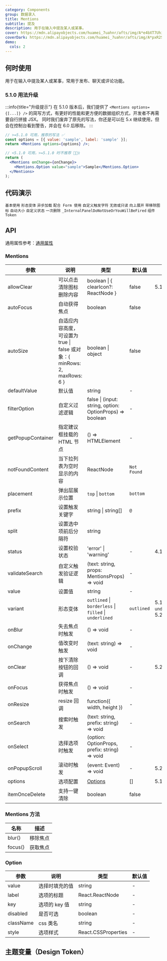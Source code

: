 ```yaml
---
category: Components
group: 数据录入
title: Mentions
subtitle: 提及
description: 用于在输入中提及某人或某事。
cover: https://mdn.alipayobjects.com/huamei_7uahnr/afts/img/A*e4bXT7Uhi9YAAAAAAAAAAAAADrJ8AQ/original
coverDark: https://mdn.alipayobjects.com/huamei_7uahnr/afts/img/A*pxR2S53P_xoAAAAAAAAAAAAADrJ8AQ/original
demo:
  cols: 2
---
```


## 何时使用

用于在输入中提及某人或某事，常用于发布、聊天或评论功能。

### 5.1.0 用法升级

<!-- prettier-ignore -->
:::info{title="升级提示"}
在 5.1.0 版本后，我们提供了 `<Mentions options={[...]} />` 的简写方式，有更好的性能和更方便的数据组织方式，开发者不再需要自行拼接 JSX。
同时我们废弃了原先的写法，你还是可以在 5.x 继续使用，但会在控制台看到警告，并会在 6.0 后移除。
:::

```jsx
// >=5.1.0 可用，推荐的写法 ✅
const options = [{ value: 'sample', label: 'sample' }];
return <Mentions options={options} />;

// <5.1.0 可用，>=5.1.0 时不推荐 🙅🏻‍♀️
return (
  <Mentions onChange={onChange}>
    <Mentions.Option value="sample">Sample</Mentions.Option>
  </Mentions>
);
```

## 代码演示

<!-- prettier-ignore -->
<code src="./demo/basic.tsx">基本使用</code>
<code src="./demo/variant.tsx" version="5.13.0">形态变体</code>
<code src="./demo/async.tsx">异步加载</code>
<code src="./demo/form.tsx">配合 Form 使用</code>
<code src="./demo/prefix.tsx">自定义触发字符</code>
<code src="./demo/readonly.tsx">无效或只读</code>
<code src="./demo/placement.tsx">向上展开</code>
<code src="./demo/allowClear.tsx">带移除图标</code>
<code src="./demo/autoSize.tsx">自动大小</code>
<code src="./demo/status.tsx">自定义状态</code>
<code src="./demo/onceDelete.tsx">一次删除</code>
<code src="./demo/render-panel.tsx" debug>_InternalPanelDoNotUseOrYouWillBeFired</code>
<code src="./demo/component-token.tsx" debug>组件 Token</code>

## API

通用属性参考：[通用属性](/docs/react/common-props)

### Mentions

| 参数 | 说明 | 类型 | 默认值 | 版本 |
| --- | --- | --- | --- | --- |
| allowClear | 可以点击清除图标删除内容 | boolean \| { clearIcon?: ReactNode } | false | 5.13.0 |
| autoFocus | 自动获得焦点 | boolean | false |  |
| autoSize | 自适应内容高度，可设置为 true \| false 或对象：{ minRows: 2, maxRows: 6 } | boolean \| object | false |  |
| defaultValue | 默认值 | string | - |  |
| filterOption | 自定义过滤逻辑 | false \| (input: string, option: OptionProps) => boolean | - |  |
| getPopupContainer | 指定建议框挂载的 HTML 节点 | () => HTMLElement | - |  |
| notFoundContent | 当下拉列表为空时显示的内容 | ReactNode | `Not Found` |  |
| placement | 弹出层展示位置 | `top` \| `bottom` | `bottom` |  |
| prefix | 设置触发关键字 | string \| string\[] | `@` |  |
| split | 设置选中项前后分隔符 | string | ` ` |  |
| status | 设置校验状态 | 'error' \| 'warning' | - | 4.19.0 |
| validateSearch | 自定义触发验证逻辑 | (text: string, props: MentionsProps) => void | - |  |
| value | 设置值 | string | - |  |
| variant | 形态变体 | `outlined` \| `borderless` \| `filled` \| `underlined` | `outlined` | 5.13.0 \| `underlined`: 5.24.0 |
| onBlur | 失去焦点时触发 | () => void | - |  |
| onChange | 值改变时触发 | (text: string) => void | - |  |
| onClear | 按下清除按钮的回调 | () => void | - | 5.20.0 |
| onFocus | 获得焦点时触发 | () => void | - |  |
| onResize | resize 回调 | function({ width, height }) | - |  |
| onSearch | 搜索时触发 | (text: string, prefix: string) => void | - |  |
| onSelect | 选择选项时触发 | (option: OptionProps, prefix: string) => void | - |  |
| onPopupScroll | 滚动时触发 | (event: Event) => void | - | 5.23.0 |
| options | 选项配置 | [Options](#option) | [] | 5.1.0 |
| itemOnceDelete | 支持一键清除 | boolean | false |  |  |

### Mentions 方法

| 名称    | 描述     |
| ------- | -------- |
| blur()  | 移除焦点 |
| focus() | 获取焦点 |

### Option

| 参数      | 说明           | 类型                | 默认值 |
| --------- | -------------- | ------------------- | ------ |
| value     | 选择时填充的值 | string              | -      |
| label     | 选项的标题     | React.ReactNode     | -      |
| key       | 选项的 key 值  | string              | -      |
| disabled  | 是否可选       | boolean             | -      |
| className | css 类名       | string              | -      |
| style     | 选项样式       | React.CSSProperties | -      |

## 主题变量（Design Token）

<ComponentTokenTable component="Mentions"></ComponentTokenTable>
